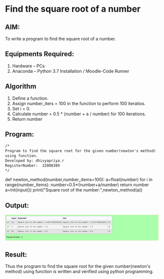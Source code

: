 # Find the square root of a number

## AIM:
To write a program to find the square root of a number.

## Equipments Required:
1. Hardware – PCs
2. Anaconda – Python 3.7 Installation / Moodle-Code Runner

## Algorithm
1. Define a function.
2. Assign number_iters = 100 in the function to perform 100 iteratios.
3. Set i = 0.
4. Calculate  number = 0.5 * (number + a / number) for 100 iterations.
5. Return number

## Program:
```
/*
Program to find the square root for the given number(newton's method) using function.
Developed by: dhivyapriya.r
RegisterNumber:  22008389
*/
```
def newton_method(number,number_items=100):
    a=float(number)
    for i in range(number_items):
        number=0.5*(number+a/number)
    return number
a=int(input())
print("Square root of the number:",newton_method(a))

## Output:
![squareroot](./images/squareroot.png)


## Result:
Thus the program to find the square root for the given number(newton's method) using function is written and verified using python programming.
